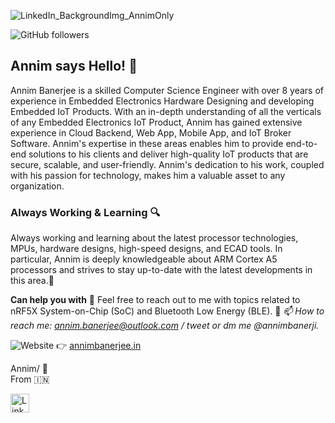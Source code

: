 ![LinkedIn_BackgroundImg_AnnimOnly](https://user-images.githubusercontent.com/2097509/224508899-db6ea022-f3d8-4780-8318-df320c369c23.png)

![GitHub followers](https://img.shields.io/github/followers/pixma?style=social)
## Annim says Hello! 👋

Annim Banerjee is a skilled Computer Science Engineer with over 8 years of experience in Embedded Electronics Hardware Designing and developing Embedded IoT Products. With an in-depth understanding of all the verticals of any Embedded Electronics IoT Product, Annim has gained extensive experience in Cloud Backend, Web App, Mobile App, and IoT Broker Software. Annim's expertise in these areas enables him to provide end-to-end solutions to his clients and deliver high-quality IoT products that are secure, scalable, and user-friendly. Annim's dedication to his work, coupled with his passion for technology, makes him a valuable asset to any organization.

### Always Working & Learning :mag:
Always working and learning about the latest processor technologies, MPUs, hardware designs, high-speed designs, and ECAD tools. In particular, Annim is deeply knowledgeable about ARM Cortex A5 processors and strives to stay up-to-date with the latest developments in this area.:dart:

**Can help you with** :handshake:
Feel free to reach out to me with topics related to nRF5X System-on-Chip (SoC) and Bluetooth Low Energy (BLE). :clap:
*📫 How to reach me: annim.banerjee@outlook.com / tweet or dm me @annimbanerji.*

![Website](https://img.shields.io/website?url=http%3A%2F%2Fannimbanerjee.in) :point_right: [annimbanerjee.in](http://annimbanerjee.in) 




Annim/ :yellow_heart: <br>
From :india: <br>

<a href="https://in.linkedin.com/in/annimbanerjee" target="_blank">
  <img src="https://content.linkedin.com/content/dam/me/business/en-us/amp/brand-site/v2/bg/LI-Bug.svg.original.svg" alt="LinkedIn Profile" width="30" height="30">
</a>
